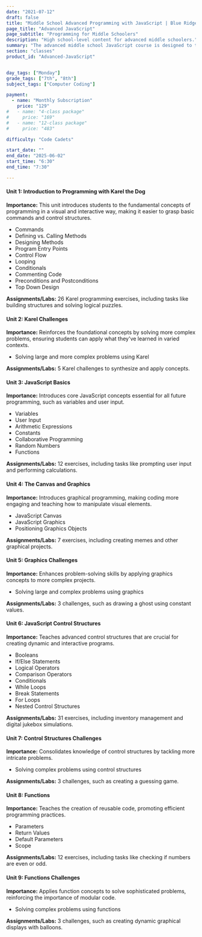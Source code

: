 ```yaml
---
date: "2021-07-12"
draft: false
title: "Middle School Advanced Programming with JavaScript | Blue Ridge Boost"
page_title: "Advanced JavaScript"
page_subtitle: "Programming for Middle Schoolers"
description: "High school-level content for advanced middle schoolers."
summary: "The advanced middle school JavaScript course is designed to take students with a basic understanding of programming to the next level. The curriculum focuses on enhancing logical thinking and problem-solving skills through hands-on programming practice."
section: "classes"
product_id: "Advanced-JavaScript"


day_tags: ["Monday"]
grade_tags: ["7th", "8th"]
subject_tags: ["Computer Coding"]

payment:
  - name: "Monthly Subscription"
    price: "129"
#   - name: "4-class package"
#     price: "169"
#   - name: "12-class package"
#     price: "483"

difficulty: "Code Cadets"

start_date: ""
end_date: "2025-06-02"
start_time: "6:30"
end_time: "7:30"

---
```


<div class="content">
  <div class="unit">
      <h4>Unit 1: Introduction to Programming with Karel the Dog</h4>
      <p><strong>Importance:</strong> This unit introduces students to the fundamental concepts of programming in a visual and interactive way, making it easier to grasp basic commands and control structures.</p>
      <ul>
          <li>Commands</li>
          <li>Defining vs. Calling Methods</li>
          <li>Designing Methods</li>
          <li>Program Entry Points</li>
          <li>Control Flow</li>
          <li>Looping</li>
          <li>Conditionals</li>
          <li>Commenting Code</li>
          <li>Preconditions and Postconditions</li>
          <li>Top Down Design</li>
      </ul>
      <p><strong>Assignments/Labs:</strong> 26 Karel programming exercises, including tasks like building structures and solving logical puzzles.</p>
  </div>

  <div class="unit">
      <h4>Unit 2: Karel Challenges</h4>
      <p><strong>Importance:</strong> Reinforces the foundational concepts by solving more complex problems, ensuring students can apply what they've learned in varied contexts.</p>
      <ul>
          <li>Solving large and more complex problems using Karel</li>
      </ul>
      <p><strong>Assignments/Labs:</strong> 5 Karel challenges to synthesize and apply concepts.</p>
  </div>

  <div class="unit">
      <h4>Unit 3: JavaScript Basics</h4>
      <p><strong>Importance:</strong> Introduces core JavaScript concepts essential for all future programming, such as variables and user input.</p>
      <ul>
          <li>Variables</li>
          <li>User Input</li>
          <li>Arithmetic Expressions</li>
          <li>Constants</li>
          <li>Collaborative Programming</li>
          <li>Random Numbers</li>
          <li>Functions</li>
      </ul>
      <p><strong>Assignments/Labs:</strong> 12 exercises, including tasks like prompting user input and performing calculations.</p>
  </div>

  <div class="unit">
      <h4>Unit 4: The Canvas and Graphics</h4>
      <p><strong>Importance:</strong> Introduces graphical programming, making coding more engaging and teaching how to manipulate visual elements.</p>
      <ul>
          <li>JavaScript Canvas</li>
          <li>JavaScript Graphics</li>
          <li>Positioning Graphics Objects</li>
      </ul>
      <p><strong>Assignments/Labs:</strong> 7 exercises, including creating memes and other graphical projects.</p>
  </div>

  <div class="unit">
      <h4>Unit 5: Graphics Challenges</h4>
      <p><strong>Importance:</strong> Enhances problem-solving skills by applying graphics concepts to more complex projects.</p>
      <ul>
          <li>Solving large and complex problems using graphics</li>
      </ul>
      <p><strong>Assignments/Labs:</strong> 3 challenges, such as drawing a ghost using constant values.</p>
  </div>

  <div class="unit">
      <h4>Unit 6: JavaScript Control Structures</h4>
      <p><strong>Importance:</strong> Teaches advanced control structures that are crucial for creating dynamic and interactive programs.</p>
      <ul>
          <li>Booleans</li>
          <li>If/Else Statements</li>
          <li>Logical Operators</li>
          <li>Comparison Operators</li>
          <li>Conditionals</li>
          <li>While Loops</li>
          <li>Break Statements</li>
          <li>For Loops</li>
          <li>Nested Control Structures</li>
      </ul>
      <p><strong>Assignments/Labs:</strong> 31 exercises, including inventory management and digital jukebox simulations.</p>
  </div>

  <div class="unit">
      <h4>Unit 7: Control Structures Challenges</h4>
      <p><strong>Importance:</strong> Consolidates knowledge of control structures by tackling more intricate problems.</p>
      <ul>
          <li>Solving complex problems using control structures</li>
      </ul>
      <p><strong>Assignments/Labs:</strong> 3 challenges, such as creating a guessing game.</p>
  </div>

  <div class="unit">
      <h4>Unit 8: Functions</h4>
      <p><strong>Importance:</strong> Teaches the creation of reusable code, promoting efficient programming practices.</p>
      <ul>
          <li>Parameters</li>
          <li>Return Values</li>
          <li>Default Parameters</li>
          <li>Scope</li>
      </ul>
      <p><strong>Assignments/Labs:</strong> 12 exercises, including tasks like checking if numbers are even or odd.</p>
  </div>

  <div class="unit">
      <h4>Unit 9: Functions Challenges</h4>
      <p><strong>Importance:</strong> Applies function concepts to solve sophisticated problems, reinforcing the importance of modular code.</p>
      <ul>
          <li>Solving complex problems using functions</li>
      </ul>
      <p><strong>Assignments/Labs:</strong> 3 challenges, such as creating dynamic graphical displays with balloons.</p>
  </div>
</div>

